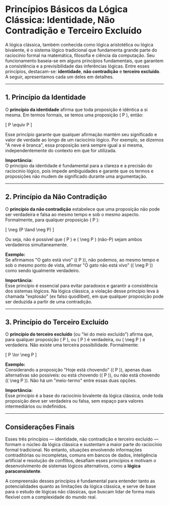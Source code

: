 
# Princípios Básicos da Lógica Clássica: Identidade, Não Contradição e Terceiro Excluído

A lógica clássica, também conhecida como lógica aristotélica ou lógica bivalente, é o sistema lógico tradicional que fundamenta grande parte do raciocínio formal na matemática, filosofia e ciência da computação. Seu funcionamento baseia-se em alguns princípios fundamentais, que garantem a consistência e a previsibilidade das inferências lógicas. Entre esses princípios, destacam-se: **identidade**, **não contradição** e **terceiro excluído**. A seguir, apresentamos cada um deles em detalhes.

---

## 1. Princípio da Identidade

O **princípio da identidade** afirma que toda proposição é idêntica a si mesma. Em termos formais, se temos uma proposição \( P \), então:

\[
P \equiv P
\]

Esse princípio garante que qualquer afirmação mantém seu significado e valor de verdade ao longo de um raciocínio lógico. Por exemplo, se dizemos "A neve é branca", essa proposição será sempre igual a si mesma, independentemente do contexto em que for utilizada.

**Importância:**  
O princípio da identidade é fundamental para a clareza e a precisão do raciocínio lógico, pois impede ambiguidades e garante que os termos e proposições não mudem de significado durante uma argumentação.

---

## 2. Princípio da Não Contradição

O **princípio da não contradição** estabelece que uma proposição não pode ser verdadeira e falsa ao mesmo tempo e sob o mesmo aspecto. Formalmente, para qualquer proposição \( P \):

\[
\neg (P \land \neg P)
\]

Ou seja, não é possível que \( P \) e \( \neg P \) (não-P) sejam ambos verdadeiros simultaneamente.

**Exemplo:**  
Se afirmamos "O gato está vivo" (\( P \)), não podemos, ao mesmo tempo e sob o mesmo ponto de vista, afirmar "O gato não está vivo" (\( \neg P \)) como sendo igualmente verdadeiro.

**Importância:**  
Esse princípio é essencial para evitar paradoxos e garantir a consistência dos sistemas lógicos. Na lógica clássica, a violação desse princípio leva à chamada "explosão" (ex falso quodlibet), em que qualquer proposição pode ser deduzida a partir de uma contradição.

---

## 3. Princípio do Terceiro Excluído

O **princípio do terceiro excluído** (ou "lei do meio excluído") afirma que, para qualquer proposição \( P \), ou \( P \) é verdadeira, ou \( \neg P \) é verdadeira. Não existe uma terceira possibilidade. Formalmente:

\[
P \lor \neg P
\]

**Exemplo:**  
Considerando a proposição "Hoje está chovendo" (\( P \)), apenas duas alternativas são possíveis: ou está chovendo (\( P \)), ou não está chovendo (\( \neg P \)). Não há um "meio-termo" entre essas duas opções.

**Importância:**  
Esse princípio é a base do raciocínio bivalente da lógica clássica, onde toda proposição deve ser verdadeira ou falsa, sem espaço para valores intermediários ou indefinidos.

---

## Considerações Finais

Esses três princípios — identidade, não contradição e terceiro excluído — formam o núcleo da lógica clássica e sustentam a maior parte do raciocínio formal tradicional. No entanto, situações envolvendo informações contraditórias ou incompletas, comuns em bancos de dados, inteligência artificial e resolução de conflitos, desafiam esses princípios e motivam o desenvolvimento de sistemas lógicos alternativos, como a **lógica paraconsistente**.

A compreensão desses princípios é fundamental para entender tanto as potencialidades quanto as limitações da lógica clássica, e serve de base para o estudo de lógicas não clássicas, que buscam lidar de forma mais flexível com a complexidade do mundo real.
```
